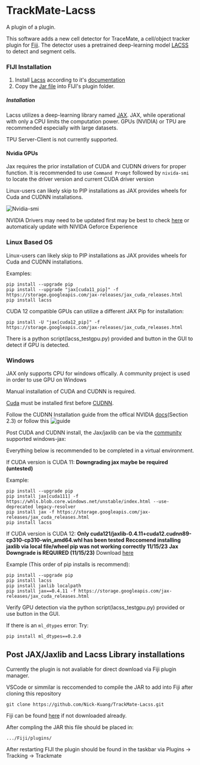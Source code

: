 # TrackMate-Lacss

A plugin of a plugin. 

This software adds a new cell detector for TraceMate, a cell/object tracker plugin for [Fiji](https://imagej.net/software/fiji/downloads). The detector uses a pretrained deep-learning model [LACSS](https://github.com/jiyuuchc/lacss) to detect and segment cells.


### FIJI Installation

1. Install [Lacss](https://github.com/jiyuuchc/lacss) according to it's [documentation](https://jiyuuchc.github.io/lacss/install/)
2. Copy the [Jar file](https://github.com/jiyuuchc/TrackMate-Lacss/releases/) into FIJI's plugin folder.


##### Installation

Lacss utilizes a deep-learning library named [JAX](https://github.com/google/jax). JAX, while operational with only a CPU limits the computation power. GPUs (NVIDIA) or TPU are recommended especially with large datasets. 

TPU Server-Client is not currently supported.

#### Nvidia GPUs 

Jax requires the prior installation of CUDA and CUDNN drivers for proper function. It is recommended to use `Command Prompt` followed by `nivida-smi` to locate the driver version and current CUDA driver version

Linux-users can likely skip to PIP installations as JAX provides wheels for Cuda and CUDNN installations. 

![Nvidia-smi](https://cdn.discordapp.com/attachments/1112582233463722014/1174251896001798144/image.png?ex=6566ea4c&is=6554754c&hm=358a17e849a9d7cb262b5f4af36ae6d76257695cfbb104ae04856b04105db18d&)

NVIDIA Drivers may need to be updated first may be best to check [here](https://www.nvidia.com/Download/index.aspx?lang=en-us) or automaticaly update with NIVIDA Geforce Experience 

### Linux Based OS

Linux-users can likely skip to PIP installations as JAX provides wheels for Cuda and CUDNN installations. 

Examples: 
```
pip install --upgrade pip
pip install --upgrade "jax[cuda11_pip]" -f https://storage.googleapis.com/jax-releases/jax_cuda_releases.html
pip install lacss
```

CUDA 12 compatible GPUs can utilize a different JAX Pip for installation:

```
pip install -U "jax[cuda12_pip]" -f https://storage.googleapis.com/jax-releases/jax_cuda_releases.html
```

There is a python script(lacss_testgpu.py) provided and button in the GUI to detect if GPU is detected.


### Windows

JAX only supports CPU for windows offically. A community project is used in order to use GPU on Windows

Manual installation of CUDA and CUDNN is required.  

[Cuda](https://developer.nvidia.com/cuda-downloads) must be installed first before [CUDNN](https://developer.nvidia.com/cudnn).

Follow the CUDNN Installation guide from the offical NVIDIA [docs](https://docs.nvidia.com/deeplearning/cudnn/install-guide/index.html)(Section 2.3) or follow this ![guide](https://stackoverflow.com/questions/31326015/how-to-verify-cudnn-installation)

Post CUDA and CUDNN install, the Jax/jaxlib can be via the [community](https://github.com/cloudhan/jax-windows-builder) supported windows-jax:

Everything below is recommended to be completed in a virtual environment.

If CUDA version is CUDA 11:
**Downgrading jax maybe be required (untested)**

Example:
```
pip install --upgrade pip
pip install jax[cuda111] -f https://whls.blob.core.windows.net/unstable/index.html --use-deprecated legacy-resolver
pip install jax -f https://storage.googleapis.com/jax-releases/jax_cuda_releases.html
pip install lacss
```
If CUDA version is CUDA 12:
**Only cuda121/jaxlib-0.4.11+cuda12.cudnn89-cp310-cp310-win_amd64.whl has been tested**
**Reccomend installing jaxlib via local file/wheel pip was not working correctly 11/15/23**
**Jax Downgrade is REQUIRED (11/15/23)**
Download [here](https://whls.blob.core.windows.net/unstable/index.html)

Example (This order of pip installs is recommend):

```
pip install --upgrade pip
pip install lacss
pip install jaxlib localpath
pip install jax==0.4.11 -f https://storage.googleapis.com/jax-releases/jax_cuda_releases.html
```

Verify GPU detection via the python script(lacss_testgpu.py) provided or use button in the GUI.

If there is an `ml_dtypes` error:
Try:
```
pip install ml_dtypes==0.2.0
```

## Post JAX/Jaxlib and Lacss Library installations

Currently the plugin is not avaliable for direct download via Fiji plugin manager. 

VSCode or simmilar is reccomended to compile the JAR to add into Fiji after cloning this repository 

```
git clone https://github.com/Nick-Kuang/TrackMate-Lacss.git
```

Fiji can be found [here](https://imagej.net/software/fiji/downloads) if not downloaded already.

After compling the JAR this file should be placed in:

```
.../Fiji/plugins/
```

After restarting FIJI the plugin should be found in the taskbar via Plugins -> Tracking -> Trackmate
